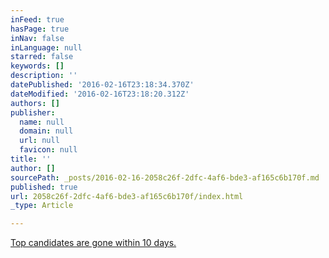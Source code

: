 ```yaml
---
inFeed: true
hasPage: true
inNav: false
inLanguage: null
starred: false
keywords: []
description: ''
datePublished: '2016-02-16T23:18:34.370Z'
dateModified: '2016-02-16T23:18:20.312Z'
authors: []
publisher:
  name: null
  domain: null
  url: null
  favicon: null
title: ''
author: []
sourcePath: _posts/2016-02-16-2058c26f-2dfc-4af6-bde3-af165c6b170f.md
published: true
url: 2058c26f-2dfc-4af6-bde3-af165c6b170f/index.html
_type: Article

---
```

[Top candidates are gone within 10 days. ][0]

[0]: http://www.eremedia.com/ere/top-candidates-are-gone-within-10-days-so-assign-each-a-hire-by-date/